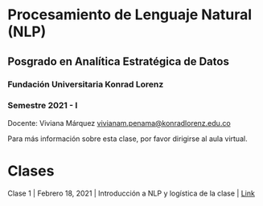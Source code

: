 # Procesamiento de Lenguaje Natural (NLP)
## Posgrado en Analítica Estratégica de Datos

### Fundación Universitaria Konrad Lorenz
### Semestre 2021 - I

Docente: Viviana Márquez [vivianam.penama@konradlorenz.edu.co](mailto:vivianam.penama@konradlorenz.edu.co)

Para más información sobre esta clase, por favor dirigirse al aula virtual.

# Clases

Clase 1 | Febrero 18, 2021 | Introducción a NLP y logística de la clase | [Link](http://vivianamarquez.com/NLP-KL-2021-I/html/clase1.html)
